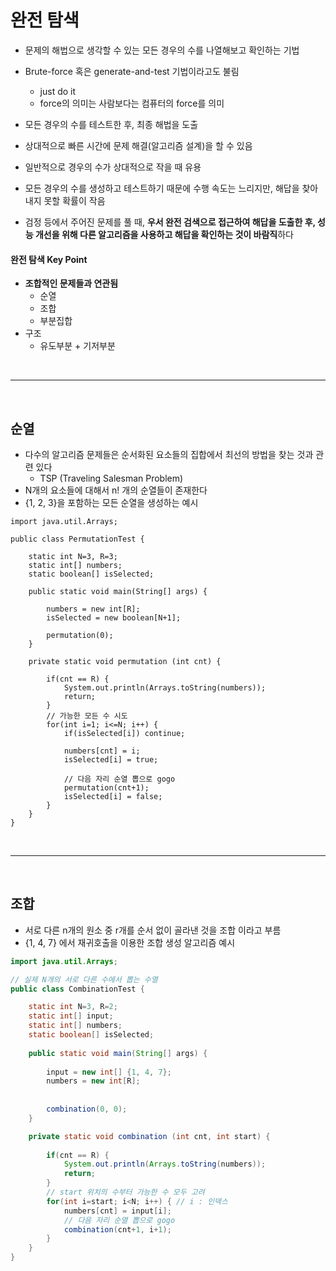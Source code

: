 # 완전 탐색

* 문제의 해법으로 생각할 수 있는 모든 경우의 수를 나열해보고 확인하는 기법
* Brute-force 혹은 generate-and-test 기법이라고도 불림
  * just do it
  * force의 의미는 사람보다는 컴퓨터의 force를 의미
* 모든 경우의 수를 테스트한 후, 최종 해법을 도출
* 상대적으로 빠른 시간에 문제 해결(알고리즘 설계)을 할 수 있음
* 일반적으로 경우의 수가 상대적으로 작을 때 유용

* 모든 경우의 수를 생성하고 테스트하기 때문에 수행 속도는 느리지만, 해답을 찾아내지 못할 확률이 작음
* 검정 등에서 주어진 문제를 풀 때, **우서 완전 검색으로 접근하여 해답을 도출한 후, 성능 개선을 위해 다른 알고리즘을 사용하고 해답을 확인하는 것이 바람직**하다

#### 완전 탐색 Key Point 

- **조합적인 문제들과 연관됨**
  - 순열
  - 조합
  - 부분집합
- 구조
  - 유도부분 + 기저부분

<br>

---

<br>

## 순열

* 다수의 알고리즘 문제들은 순서화된 요소들의 집합에서 최선의 방법을 찾는 것과 관련 있다
  * TSP (Traveling Salesman Problem)
* N개의 요소들에 대해서 n! 개의 순열들이 존재한다
* {1, 2, 3}을 포함하는 모든 순열을 생성하는 예시

```
import java.util.Arrays;

public class PermutationTest {

	static int N=3, R=3;
	static int[] numbers;
	static boolean[] isSelected;
	
	public static void main(String[] args) {
		
		numbers = new int[R];
		isSelected = new boolean[N+1];
		
		permutation(0);
	}

	private static void permutation (int cnt) {
		
		if(cnt == R) {
			System.out.println(Arrays.toString(numbers));
			return;
		}
		// 가능한 모든 수 시도
		for(int i=1; i<=N; i++) {
			if(isSelected[i]) continue;
			
			numbers[cnt] = i;
			isSelected[i] = true;
			
			// 다음 자리 순열 뽑으로 gogo
			permutation(cnt+1);
			isSelected[i] = false;
		}
	}
}
```

<br>

---

<br>

## 조합

* 서로 다른 n개의 원소 중 r개를 순서 없이 골라낸 것을 조합 이라고 부름
* {1, 4, 7} 에서 재귀호출을 이용한 조합 생성 알고리즘 예시

```java
import java.util.Arrays;

// 실제 N개의 서로 다른 수에서 뽑는 수열
public class CombinationTest {

	static int N=3, R=2;
	static int[] input;
	static int[] numbers;
	static boolean[] isSelected;
	
	public static void main(String[] args) {
		
		input = new int[] {1, 4, 7};
		numbers = new int[R];
		
		
		combination(0, 0);
	}

	private static void combination (int cnt, int start) {
		
		if(cnt == R) {
			System.out.println(Arrays.toString(numbers));
			return;
		}
		// start 위치의 수부터 가능한 수 모두 고려
		for(int i=start; i<N; i++) { // i : 인덱스	
			numbers[cnt] = input[i];
			// 다음 자리 순열 뽑으로 gogo
			combination(cnt+1, i+1);
		}
	}
}

```

